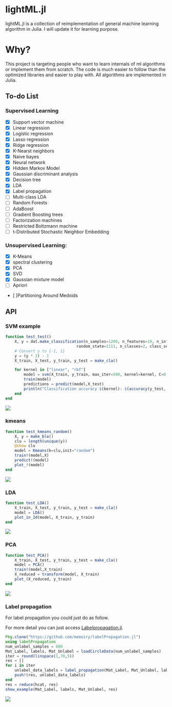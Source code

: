 # lightML.jl


lightML.jl is a collection of reimplementation of general machine learning algorithm in Julia. I will update it for learning purpose.

# Why?

This project is targeting people who want to learn internals of ml algorithms or implement them from scratch.
The code is much easier to follow than the optimized libraries and easier to play with.
All algorithms are implemented in Julia.

## To-do List

### Supervised Learning

- [x] Support vector machine
- [x] Linear regression
- [x] Logistic regression
- [x] Lasso regression
- [x] Ridge regression
- [x] K-Nearst neighbors
- [x] Naive bayes
- [x] Neural network
- [x] Hidden Markov Model
- [x] Gaussian discriminant analysis
- [x] Decision tree
- [x] LDA
- [x] Label propagation
- [ ] Multi-class LDA
- [ ] Random Forests
- [ ] AdaBoost
- [ ] Gradient Boosting trees
- [ ] Factorization machines
- [ ] Restricted Boltzmann machine
- [ ] t-Distributed Stochastic Neighbor Embedding

### Unsupervised Learning:

- [x] K-Means 
- [x] spectral clustering
- [x] PCA
- [x] SVD
- [x] Gaussian mixture model
- [ ] Apriori
- [ ]Partitioning Around Medoids


## API

### SVM example

```julia
function test_test()
    X, y = dat.make_classification(n_samples=1200, n_features=10, n_informative=5,
                               random_state=1111, n_classes=2, class_sep=1.75,)
    # Convert y to {-1, 1}
    y = (y * 2) - 1
    X_train, X_test, y_train, y_test = make_cla()

    for kernel in ["linear", "rbf"]
        model = svm(X_train, y_train, max_iter=500, kernel=kernel, C=0.6)
        train(model)
        predictions = predict(model,X_test)
        println("Classification accuracy $(kernel): $(accuracy(y_test, predictions))")
    end
end
```

![](https:\/\/ooo.0o0.ooo\/2017\/02\/11\/589ee68aaf56d.png)

### kmeans

```julia
function test_kmeans_random()
    X, y = make_blo()
    clu = length(unique(y))
    @show clu
    model = Kmeans(k=clu,init="random")
    train!(model,X)
    predict!(model)
    plot_!(model)
end
```

![](https:\/\/ooo.0o0.ooo\/2017\/02\/18\/58a8445e2114b.png)

### LDA

```julia
function test_LDA()
    X_train, X_test, y_train, y_test = make_cla()
    model = LDA()
    plot_in_2d(model, X_train, y_train)
end
```

![](https:\/\/ooo.0o0.ooo\/2017\/03\/02\/58b82861bade3.png)

### PCA


```julia
function test_PCA()
    X_train, X_test, y_train, y_test = make_cla()
    model = PCA()
    train!(model,X_train)
    X_reduced = transform(model, X_train)
    plot_(X_reduced, y_train)
end
```

![](https:\/\/ooo.0o0.ooo\/2017\/03\/03\/58b8c8ddc195b.png)

### Label propagation

For label propagation you could just do as follow.

For more detail you can just access [Labelpropagation.jl](https://github.com/memoiry/labelPropagation.jl).

```julia
Pkg.clone("https://github.com/memoiry/labelPropagation.jl")
using labelPropagation
num_unlabel_samples = 800  
Mat_Label, labels, Mat_Unlabel = loadCircleData(num_unlabel_samples) 
iter = round(linspace(1,70,5))
res = []
for i in iter
    unlabel_data_labels = label_propagation(Mat_Label, Mat_Unlabel, labels, kernel_type = "knn", knn_num_neighbors = 10, max_iter = i)
    push!(res, unlabel_data_labels)
end
res = reduce(hcat, res)
show_example(Mat_Label, labels, Mat_Unlabel, res)  
```
![](https:\/\/ooo.0o0.ooo\/2017\/02\/06\/58975f6f57770.png)


